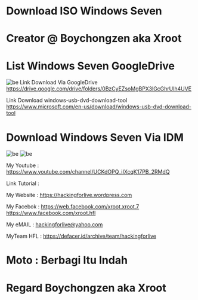# Download ISO Windows Seven

# Creator @ Boychongzen aka Xroot

# List Windows Seven GoogleDrive
![be](https://raw.githubusercontent.com/boychongzen18/ISO-Windows7/master/win.jpg)
Link Download Via GoogleDrive
https://drive.google.com/drive/folders/0BzCyEZsoMgBPX3lGcGhrUlh4UVE

Link Download windows-usb-dvd-download-tool
https://www.microsoft.com/en-us/download/windows-usb-dvd-download-tool
# Download Windows Seven Via IDM
![be](https://raw.githubusercontent.com/boychongzen18/ISO-Windows7/master/windows.jpg)
![be](https://raw.githubusercontent.com/boychongzen18/ISO-Windows7/master/win2.jpg)


My Youtube    : https://www.youtube.com/channel/UCKdOPQ_iIXcqK17PB_2RMdQ

Link Tutorial : 

My Website    : https://hackingforlive.wordpress.com

My Facebok    : https://web.facebook.com/xroot.xroot.7
                https://www.facebook.com/xroot.hfl 

My eMAIL      : hackingforlive@yahoo.com

MyTeam HFL    : https://defacer.id/archive/team/hackingforlive

# Moto : Berbagi Itu Indah

# Regard Boychongzen aka Xroot

